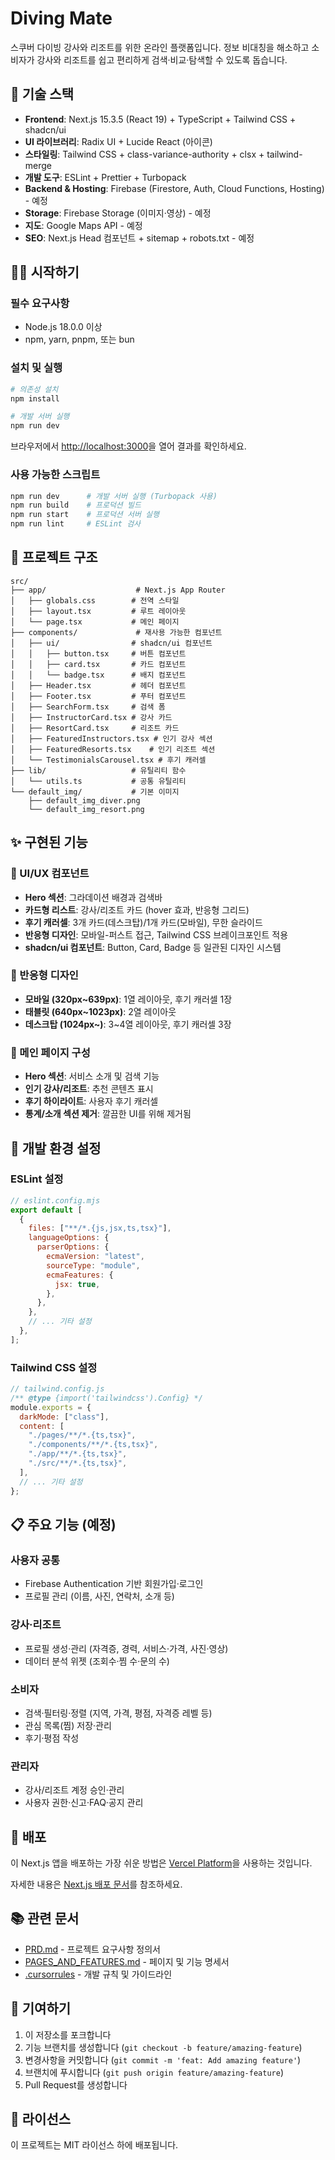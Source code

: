 # Diving Mate

스쿠버 다이빙 강사와 리조트를 위한 온라인 플랫폼입니다. 정보 비대칭을 해소하고 소비자가 강사와 리조트를 쉽고 편리하게 검색·비교·탐색할 수 있도록 돕습니다.

## 🚀 기술 스택

- **Frontend**: Next.js 15.3.5 (React 19) + TypeScript + Tailwind CSS + shadcn/ui
- **UI 라이브러리**: Radix UI + Lucide React (아이콘)
- **스타일링**: Tailwind CSS + class-variance-authority + clsx + tailwind-merge
- **개발 도구**: ESLint + Prettier + Turbopack
- **Backend & Hosting**: Firebase (Firestore, Auth, Cloud Functions, Hosting) - 예정
- **Storage**: Firebase Storage (이미지·영상) - 예정
- **지도**: Google Maps API - 예정
- **SEO**: Next.js Head 컴포넌트 + sitemap + robots.txt - 예정

## 🏃‍♂️ 시작하기

### 필수 요구사항

- Node.js 18.0.0 이상
- npm, yarn, pnpm, 또는 bun

### 설치 및 실행

```bash
# 의존성 설치
npm install

# 개발 서버 실행
npm run dev
```

브라우저에서 [http://localhost:3000](http://localhost:3000)을 열어 결과를 확인하세요.

### 사용 가능한 스크립트

```bash
npm run dev      # 개발 서버 실행 (Turbopack 사용)
npm run build    # 프로덕션 빌드
npm run start    # 프로덕션 서버 실행
npm run lint     # ESLint 검사
```

## 📁 프로젝트 구조

```
src/
├── app/                    # Next.js App Router
│   ├── globals.css        # 전역 스타일
│   ├── layout.tsx         # 루트 레이아웃
│   └── page.tsx           # 메인 페이지
├── components/             # 재사용 가능한 컴포넌트
│   ├── ui/                # shadcn/ui 컴포넌트
│   │   ├── button.tsx     # 버튼 컴포넌트
│   │   ├── card.tsx       # 카드 컴포넌트
│   │   └── badge.tsx      # 배지 컴포넌트
│   ├── Header.tsx         # 헤더 컴포넌트
│   ├── Footer.tsx         # 푸터 컴포넌트
│   ├── SearchForm.tsx     # 검색 폼
│   ├── InstructorCard.tsx # 강사 카드
│   ├── ResortCard.tsx     # 리조트 카드
│   ├── FeaturedInstructors.tsx # 인기 강사 섹션
│   ├── FeaturedResorts.tsx    # 인기 리조트 섹션
│   └── TestimonialsCarousel.tsx # 후기 캐러셀
├── lib/                   # 유틸리티 함수
│   └── utils.ts           # 공통 유틸리티
└── default_img/           # 기본 이미지
    ├── default_img_diver.png
    └── default_img_resort.png
```

## ✨ 구현된 기능

### 🎨 UI/UX 컴포넌트

- **Hero 섹션**: 그라데이션 배경과 검색바
- **카드형 리스트**: 강사/리조트 카드 (hover 효과, 반응형 그리드)
- **후기 캐러셀**: 3개 카드(데스크탑)/1개 카드(모바일), 무한 슬라이드
- **반응형 디자인**: 모바일-퍼스트 접근, Tailwind CSS 브레이크포인트 적용
- **shadcn/ui 컴포넌트**: Button, Card, Badge 등 일관된 디자인 시스템

### 📱 반응형 디자인

- **모바일 (320px~639px)**: 1열 레이아웃, 후기 캐러셀 1장
- **태블릿 (640px~1023px)**: 2열 레이아웃
- **데스크탑 (1024px~)**: 3~4열 레이아웃, 후기 캐러셀 3장

### 🎯 메인 페이지 구성

- **Hero 섹션**: 서비스 소개 및 검색 기능
- **인기 강사/리조트**: 추천 콘텐츠 표시
- **후기 하이라이트**: 사용자 후기 캐러셀
- **통계/소개 섹션 제거**: 깔끔한 UI를 위해 제거됨

## 🔧 개발 환경 설정

### ESLint 설정

```javascript
// eslint.config.mjs
export default [
  {
    files: ["**/*.{js,jsx,ts,tsx}"],
    languageOptions: {
      parserOptions: {
        ecmaVersion: "latest",
        sourceType: "module",
        ecmaFeatures: {
          jsx: true,
        },
      },
    },
    // ... 기타 설정
  },
];
```

### Tailwind CSS 설정

```javascript
// tailwind.config.js
/** @type {import('tailwindcss').Config} */
module.exports = {
  darkMode: ["class"],
  content: [
    "./pages/**/*.{ts,tsx}",
    "./components/**/*.{ts,tsx}",
    "./app/**/*.{ts,tsx}",
    "./src/**/*.{ts,tsx}",
  ],
  // ... 기타 설정
};
```

## 📋 주요 기능 (예정)

### 사용자 공통

- Firebase Authentication 기반 회원가입·로그인
- 프로필 관리 (이름, 사진, 연락처, 소개 등)

### 강사·리조트

- 프로필 생성·관리 (자격증, 경력, 서비스·가격, 사진·영상)
- 데이터 분석 위젯 (조회수·찜 수·문의 수)

### 소비자

- 검색·필터링·정렬 (지역, 가격, 평점, 자격증 레벨 등)
- 관심 목록(찜) 저장·관리
- 후기·평점 작성

### 관리자

- 강사/리조트 계정 승인·관리
- 사용자 권한·신고·FAQ·공지 관리

## 🚀 배포

이 Next.js 앱을 배포하는 가장 쉬운 방법은 [Vercel Platform](https://vercel.com/new?utm_medium=default-template&filter=next.js&utm_source=create-next-app&utm_campaign=create-next-app-readme)을 사용하는 것입니다.

자세한 내용은 [Next.js 배포 문서](https://nextjs.org/docs/app/building-your-application/deploying)를 참조하세요.

## 📚 관련 문서

- [PRD.md](./PRD.md) - 프로젝트 요구사항 정의서
- [PAGES_AND_FEATURES.md](./PAGES_AND_FEATURES.md) - 페이지 및 기능 명세서
- [.cursorrules](./.cursorrules) - 개발 규칙 및 가이드라인

## 🤝 기여하기

1. 이 저장소를 포크합니다
2. 기능 브랜치를 생성합니다 (`git checkout -b feature/amazing-feature`)
3. 변경사항을 커밋합니다 (`git commit -m 'feat: Add amazing feature'`)
4. 브랜치에 푸시합니다 (`git push origin feature/amazing-feature`)
5. Pull Request를 생성합니다

## 📄 라이선스

이 프로젝트는 MIT 라이선스 하에 배포됩니다.
